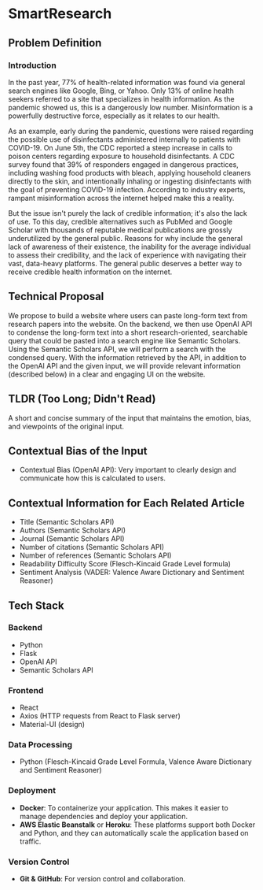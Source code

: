 # SmartResearch

## Problem Definition

### Introduction

In the past year, 77% of health-related information was found via general search engines like Google, Bing, or Yahoo. Only 13% of online health seekers referred to a site that specializes in health information. As the pandemic showed us, this is a dangerously low number. Misinformation is a powerfully destructive force, especially as it relates to our health.

As an example, early during the pandemic, questions were raised regarding the possible use of disinfectants administered internally to patients with COVID-19. On June 5th, the CDC reported a steep increase in calls to poison centers regarding exposure to household disinfectants. A CDC survey found that 39% of responders engaged in dangerous practices, including washing food products with bleach, applying household cleaners directly to the skin, and intentionally inhaling or ingesting disinfectants with the goal of preventing COVID-19 infection. According to industry experts, rampant misinformation across the internet helped make this a reality.

But the issue isn't purely the lack of credible information; it's also the lack of use. To this day, credible alternatives such as PubMed and Google Scholar with thousands of reputable medical publications are grossly underutilized by the general public. Reasons for why include the general lack of awareness of their existence, the inability for the average individual to assess their credibility, and the lack of experience with navigating their vast, data-heavy platforms. The general public deserves a better way to receive credible health information on the internet.

## Technical Proposal

We propose to build a website where users can paste long-form text from research papers into the website. On the backend, we then use OpenAI API to condense the long-form text into a short research-oriented, searchable query that could be pasted into a search engine like Semantic Scholars. Using the Semantic Scholars API, we will perform a search with the condensed query. With the information retrieved by the API, in addition to the OpenAI API and the given input, we will provide relevant information (described below) in a clear and engaging UI on the website.

## TLDR (Too Long; Didn't Read)

A short and concise summary of the input that maintains the emotion, bias, and viewpoints of the original input.

## Contextual Bias of the Input

- Contextual Bias (OpenAI API): Very important to clearly design and communicate how this is calculated to users.

## Contextual Information for Each Related Article

- Title (Semantic Scholars API)
- Authors (Semantic Scholars API)
- Journal (Semantic Scholars API)
- Number of citations (Semantic Scholars API)
- Number of references (Semantic Scholars API)
- Readability Difficulty Score (Flesch-Kincaid Grade Level formula)
- Sentiment Analysis (VADER: Valence Aware Dictionary and Sentiment Reasoner)

## Tech Stack

### Backend

- Python
- Flask
- OpenAI API
- Semantic Scholars API

### Frontend

- React
- Axios (HTTP requests from React to Flask server)
- Material-UI (design)

### Data Processing

- Python (Flesch-Kincaid Grade Level Formula, Valence Aware Dictionary and Sentiment Reasoner)

### Deployment

- **Docker**: To containerize your application. This makes it easier to manage dependencies and deploy your application.
- **AWS Elastic Beanstalk** or **Heroku**: These platforms support both Docker and Python, and they can automatically scale the application based on traffic.

### Version Control

- **Git & GitHub**: For version control and collaboration.